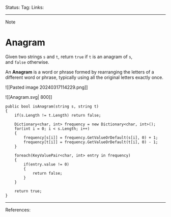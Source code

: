 Status: 
Tag:
Links:

---
> [!note] 
>  # Anagram

Given two strings `s` and `t`, return `true` if `t` is an anagram of `s`, and `false` otherwise.

An **Anagram** is a word or phrase formed by rearranging the letters of a different word or phrase, typically using all the original letters exactly once.

![[Pasted image 20240317114229.png]]

![[Anagram.svg| 800]]

``` run-csharp
public bool isAnagram(string s, string t)
{
	if(s.Length != t.Length) return false;
	
	Dictionary<char, int> frequency = new Dictionary<char, int>();
	for(int i = 0; i < s.Length; i++)
	{
		frequency[s[i]] = frequency.GetValueOrDefault(s[i], 0) + 1;
		frequency[t[i]] = frequency.GetValueOrDefault(t[i], 0) - 1;
	}
	
	foreach(KeyValuePair<char, int> entry in frequency)
	{
		if(entry.value != 0)
		{
			return false;
		}
	}
	
	return true;
}
```




---
References: